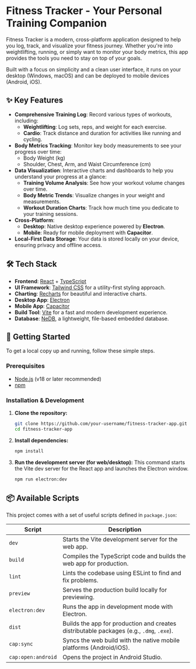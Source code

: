 # Fitness Tracker - Your Personal Training Companion

Fitness Tracker is a modern, cross-platform application designed to help you log, track, and visualize your fitness journey. Whether you're into weightlifting, running, or simply want to monitor your body metrics, this app provides the tools you need to stay on top of your goals.

Built with a focus on simplicity and a clean user interface, it runs on your desktop (Windows, macOS) and can be deployed to mobile devices (Android, iOS).

## ✨ Key Features

- **Comprehensive Training Log**: Record various types of workouts, including:
  - **Weightlifting**: Log sets, reps, and weight for each exercise.
  - **Cardio**: Track distance and duration for activities like running and cycling.
- **Body Metrics Tracking**: Monitor key body measurements to see your progress over time:
  - Body Weight (kg)
  - Shoulder, Chest, Arm, and Waist Circumference (cm)
- **Data Visualization**: Interactive charts and dashboards to help you understand your progress at a glance:
  - **Training Volume Analysis**: See how your workout volume changes over time.
  - **Body Metric Trends**: Visualize changes in your weight and measurements.
  - **Workout Duration Charts**: Track how much time you dedicate to your training sessions.
- **Cross-Platform**:
  - **Desktop**: Native desktop experience powered by **Electron**.
  - **Mobile**: Ready for mobile deployment with **Capacitor**.
- **Local-First Data Storage**: Your data is stored locally on your device, ensuring privacy and offline access.

## 🛠️ Tech Stack

- **Frontend**: [React](https://react.dev/) + [TypeScript](https://www.typescriptlang.org/)
- **UI Framework**: [Tailwind CSS](https://tailwindcss.com/) for a utility-first styling approach.
- **Charting**: [Recharts](https://recharts.org/) for beautiful and interactive charts.
- **Desktop App**: [Electron](https://www.electronjs.org/)
- **Mobile App**: [Capacitor](https://capacitorjs.com/)
- **Build Tool**: [Vite](https://vitejs.dev/) for a fast and modern development experience.
- **Database**: [NeDB](https://github.com/louischatriot/nedb), a lightweight, file-based embedded database.

## 🚀 Getting Started

To get a local copy up and running, follow these simple steps.

### Prerequisites

- [Node.js](https://nodejs.org/) (v18 or later recommended)
- [npm](https://www.npmjs.com/)

### Installation & Development

1.  **Clone the repository:**
    ```sh
    git clone https://github.com/your-username/fitness-tracker-app.git
    cd fitness-tracker-app
    ```

2.  **Install dependencies:**
    ```sh
    npm install
    ```

3.  **Run the development server (for web/desktop):**
    This command starts the Vite dev server for the React app and launches the Electron window.
    ```sh
    npm run electron:dev
    ```

## 📦 Available Scripts

This project comes with a set of useful scripts defined in `package.json`:

| Script               | Description                                                                                              |
| -------------------- | -------------------------------------------------------------------------------------------------------- |
| `dev`                | Starts the Vite development server for the web app.                                                      |
| `build`              | Compiles the TypeScript code and builds the web app for production.                                      |
| `lint`               | Lints the codebase using ESLint to find and fix problems.                                                |
| `preview`            | Serves the production build locally for previewing.                                                      |
| `electron:dev`       | Runs the app in development mode with Electron.                                                          |
| `dist`               | Builds the app for production and creates distributable packages (e.g., `.dmg`, `.exe`).                 |
| `cap:sync`           | Syncs the web build with the native mobile platforms (Android/iOS).                                      |
| `cap:open:android`   | Opens the project in Android Studio.                                                                     |


